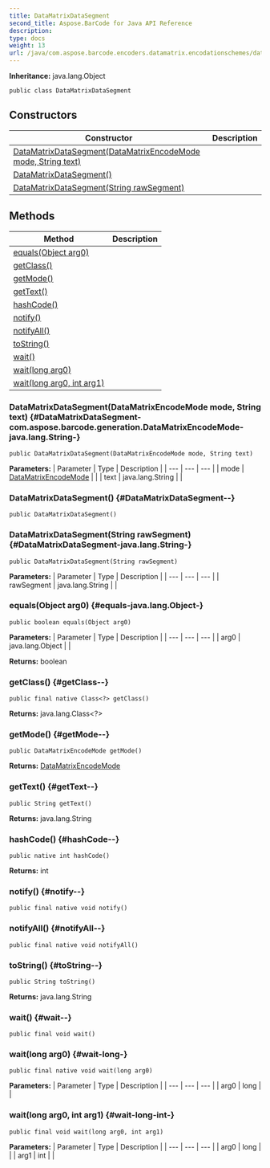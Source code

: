 ```yaml
---
title: DataMatrixDataSegment
second_title: Aspose.BarCode for Java API Reference
description: 
type: docs
weight: 13
url: /java/com.aspose.barcode.encoders.datamatrix.encodationschemes/datamatrixdatasegment/
---
```

**Inheritance:**
java.lang.Object
```
public class DataMatrixDataSegment
```
## Constructors

| Constructor | Description |
| --- | --- |
| [DataMatrixDataSegment(DataMatrixEncodeMode mode, String text)](#DataMatrixDataSegment-com.aspose.barcode.generation.DataMatrixEncodeMode-java.lang.String-) |  |
| [DataMatrixDataSegment()](#DataMatrixDataSegment--) |  |
| [DataMatrixDataSegment(String rawSegment)](#DataMatrixDataSegment-java.lang.String-) |  |
## Methods

| Method | Description |
| --- | --- |
| [equals(Object arg0)](#equals-java.lang.Object-) |  |
| [getClass()](#getClass--) |  |
| [getMode()](#getMode--) |  |
| [getText()](#getText--) |  |
| [hashCode()](#hashCode--) |  |
| [notify()](#notify--) |  |
| [notifyAll()](#notifyAll--) |  |
| [toString()](#toString--) |  |
| [wait()](#wait--) |  |
| [wait(long arg0)](#wait-long-) |  |
| [wait(long arg0, int arg1)](#wait-long-int-) |  |
### DataMatrixDataSegment(DataMatrixEncodeMode mode, String text) {#DataMatrixDataSegment-com.aspose.barcode.generation.DataMatrixEncodeMode-java.lang.String-}
```
public DataMatrixDataSegment(DataMatrixEncodeMode mode, String text)
```


**Parameters:**
| Parameter | Type | Description |
| --- | --- | --- |
| mode | [DataMatrixEncodeMode](../../com.aspose.barcode.generation/datamatrixencodemode) |  |
| text | java.lang.String |  |

### DataMatrixDataSegment() {#DataMatrixDataSegment--}
```
public DataMatrixDataSegment()
```


### DataMatrixDataSegment(String rawSegment) {#DataMatrixDataSegment-java.lang.String-}
```
public DataMatrixDataSegment(String rawSegment)
```


**Parameters:**
| Parameter | Type | Description |
| --- | --- | --- |
| rawSegment | java.lang.String |  |

### equals(Object arg0) {#equals-java.lang.Object-}
```
public boolean equals(Object arg0)
```




**Parameters:**
| Parameter | Type | Description |
| --- | --- | --- |
| arg0 | java.lang.Object |  |

**Returns:**
boolean
### getClass() {#getClass--}
```
public final native Class<?> getClass()
```




**Returns:**
java.lang.Class<?>
### getMode() {#getMode--}
```
public DataMatrixEncodeMode getMode()
```




**Returns:**
[DataMatrixEncodeMode](../../com.aspose.barcode.generation/datamatrixencodemode)
### getText() {#getText--}
```
public String getText()
```




**Returns:**
java.lang.String
### hashCode() {#hashCode--}
```
public native int hashCode()
```




**Returns:**
int
### notify() {#notify--}
```
public final native void notify()
```




### notifyAll() {#notifyAll--}
```
public final native void notifyAll()
```




### toString() {#toString--}
```
public String toString()
```




**Returns:**
java.lang.String
### wait() {#wait--}
```
public final void wait()
```




### wait(long arg0) {#wait-long-}
```
public final native void wait(long arg0)
```




**Parameters:**
| Parameter | Type | Description |
| --- | --- | --- |
| arg0 | long |  |

### wait(long arg0, int arg1) {#wait-long-int-}
```
public final void wait(long arg0, int arg1)
```




**Parameters:**
| Parameter | Type | Description |
| --- | --- | --- |
| arg0 | long |  |
| arg1 | int |  |

